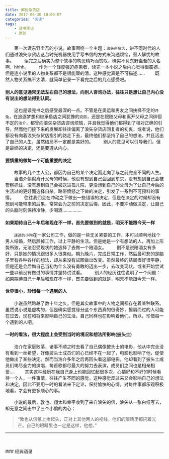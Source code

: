 ```yaml
---
title: 解忧杂货店
date: 2017-06-30 10:09:07
categories: "阅读"
tags: 
	- 读书笔记
	- 原创
---
```

&emsp;&emsp;第一次读东野圭吾的小说。故事围绕一个主题：`浪矢杂货店`，讲不同时代的人们通过浪矢杂货店这台时光机器使用手写书信的方式来沟通烦恼，替人解忧的故事。
&emsp;&emsp;读完之后确实为整个故事的构思精巧而赞叹，确实不负东野圭吾的大名啊，hhhh。
&emsp;&emsp;作为一个轻度强迫症患者，读完一本小说之后内心觉得很震撼，但是连小说里的人物关系都不是很能厘的清，这种感觉真是不可描述......
&emsp;&emsp;既然人物关系搞不太清，就简单记录一下看完之后的几点感受吧。
<br>
#### 别人的意见通常无法左右自己的想法，向别人咨询办法，往往只是想让自己内心没有说出的想法得到认同。

&emsp;&emsp;这也是读完书之后感受最深的一点。不管是在奥运和男友之间抉择不定的`月兔`，在追逐梦想和继承鱼店之间犹豫的`克郎`，还是在跟随父母和离开父母之间徘徊不定的`浩介`，都曾向浪矢杂货店咨询烦恼，并且我觉得他们都得到了相对正确的引导，然而他们接下来的发展却往往偏离了浪矢杂货店回复者的初衷，或者说，他们都没有向着浪矢杂货店指引的路走下去，最终他们都坚持了自己的想法，并且活出了自己的人生，虽然结局不一定都是美好的。
&emsp;&emsp;别人的意见可以引导我们，但是最终的决定，还是要遵从内心。
<br>
#### 要慎重的做每一个可能重要的决定

&emsp;&emsp;故事的几个主人公，都因为自己的某个决定而走向了与之前完全不同的人生。
&emsp;&emsp;当浩介偷偷离开父母的时候，他没有想到自己会回到东京，没有想到自己会被警察抓住，没有想到自己会被送进孤儿院，更没想到自己的父母为了让自己今后的生活过的更好而选择自杀。略带愤怒之下做的决定，引发了一系列不可预料的事情。
&emsp;&emsp;往往我们会在冲动之下做出一些错误的决定，但是在决定的时候却没有想到可能带来的后果，常常会为之前的决定后悔，因此，不要冲动做决定，让自己的头脑时刻保持冷静，少喝酒...............
<br>
#### 如果期待自己十年后和现在不一样，首先要做到的就是，明天不能跟今天一样

&emsp;&emsp;`迷途的小狗`在一家公司工作，做的是一些无关紧要的工作，本可以顺利地找个男人结婚，然后辞掉工作，过上平静的生活。但是她是一个有想法的人，再加上形势所致，无法忍受现状的她选择了去做一个陪酒女。
&emsp;&emsp;倒不是说陪酒女有多好，只是她的情况跟很多人很类似。朝九晚六，完成日常工作，然后最可悲的是脑子里有各种各样的想法，却从来没有试图做出改变。虽然最终的结局很好很平静，但是还是会后悔自己当初为什么没有勇敢的迈出一步，去改变现状。或者开始尝试一些以前没有做过的事情并坚持试试看。
&emsp;&emsp;别人的经历往往说明了一个问题：如果期待自己十年后和现在不一样，首先要做到的就是，明天不能跟今天一样。
<br>
#### 世界很小，珍惜每一个遇到的人

&emsp;&emsp;小说虽然跨越了数十年之久，但是其实故事中的人物之间都存在着某种联系。虽然说小说是虚构的，但是确实感觉缘分这个东西真的很奇妙，擦肩而过的人可能在过去，现在和将来影响自己的生活，自己同样也在影响着他们。所以，珍惜每一个遇到的人吧。

#### 一时的看法，很大程度上会受到当时的境况和想法所影响(披头士)

&emsp;&emsp;浩介在家庭败落，诸事不顺之时去看了自己偶像披头士的电影，他从中完全没有看到一丝希望，好像披头士成员们的心已经不在一起了，电影也影响了他，促使他做出了某些决定。然而当浩介多年之后再回头看这部电影，他却看到了披头士成员们竭尽全力的演唱，每首歌都尽最大的努力去表演，成员们之间也是相亲相爱....
&emsp;&emsp;其实这种经历在我自己身上也能回忆起很多次，心情好和不好的时候看待一个人，一件事情，往往产生不同的感觉，这种感觉反过来又会影响自己的想法和决定。因此不要用一时的看法来下定论，保持愉快的心情，对每件事都乐观积极地看，才会有更多顺心的事。
<br>
<br>
&emsp;&emsp;小说的最后，敦也、翔太和幸平收到了来自浪矢的信，浪矢从一张白纸写去，却无意之间击中了三个小偷的内心：
> “敦也从信纸上抬起头，正对上其他两人的视线，他们的眼睛里都闪着光芒。自己的眼睛里也一定是这样，他想。”

---

<br>
<br>
### 经典语录
